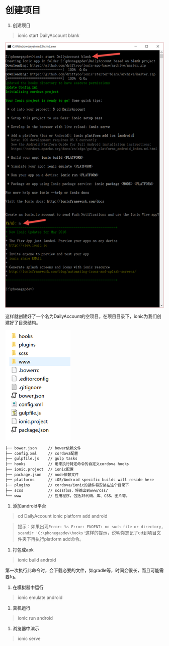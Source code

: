 # 创建项目 

1. 创建项目
 > ionic start DailyAccount blank

 ![](./img/createproject.png)

 这样就创建好了一个名为DailyAccount的空项目。在项目目录下，ionic为我们创建好了目录结构。

 ![](./img/createproject2.png)

```
├── bower.json     // bower依赖文件  
├── config.xml     // cordova配置  
├── gulpfile.js    // gulp tasks   
├── hooks          // 用来执行特定命令的自定义cordova hooks  
├── ionic.project  // ionic配置  
├── package.json   // node依赖文件  
├── platforms      // iOS/Android specific builds will reside here   
├── plugins        // cordova/ionic的插件将安装在这个目录下  
├── scss           // scss代码，将输出到www/css/  
└── www            // 应用程序，包括JS代码、库、CSS、图片等。
```

1. 添加android平台

 > cd DailyAccount
 > ionic platform add android

 > 提示：如果出现`Error: %s Error: ENOENT: no such file or directory, scandir 'C:\phonegapdev\hooks'`这样的提示，说明你忘记了cd到项目文件夹下再执行platform add命令。

1. 打包成apk
 > ionic build android

 第一次执行此命令时，会下载必要的文件，如gradle等，时间会很长，而且可能需要fq。

1. 在模拟器中运行
 > ionic emulate android

1. 真机运行
 > ionic run android

1. 浏览器中演示

 > ionic serve
